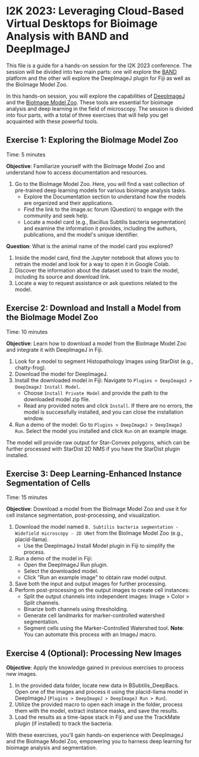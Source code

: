 # I2K 2023: Leveraging Cloud-Based Virtual Desktops for Bioimage Analysis with BAND and DeepImageJ
This file is a guide for a hands-on session for the I2K 2023 conference. The session will be divided into two main parts: one will explore the [BAND]() platform and the other will explore the DeepImageJ plugin for Fiji as well as the BioImage Model Zoo.

In this hands-on session, you will explore the capabilities of [DeepImageJ]() and the [BioImage Model Zoo](). These tools are essential for bioimage analysis and deep learning in the field of microscopy. The session is divided into four parts, with a total of three exercises that will help you get acquainted with these powerful tools.


## Exercise 1: Exploring the BioImage Model Zoo
Time: 5 minutes

**Objective**: Familiarize yourself with the BioImage Model Zoo and understand how to access documentation and resources.

1. Go to the BioImage Model Zoo. Here, you will find a vast collection of pre-trained deep learning models for various bioimage analysis tasks.
    * Explore the Documentation section to understand how the models are organized and their applications.
    * Find the link to the image.sc forum (Question) to engage with the community and seek help.
    * Locate a model card (e.g., Bacillus Subtilis bacteria segmentation) and examine the information it provides, including the authors, publications, and the model's unique identifier.

**Question**: What is the animal name of the model card you explored?

1. Inside the model card, find the Jupyter notebook that allows you to retrain the model and look for a way to open it in Google Colab.
2. Discover the information about the dataset used to train the model, including its source and download link.
3. Locate a way to request assistance or ask questions related to the model.

## Exercise 2: Download and Install a Model from the BioImage Model Zoo
Time: 10 minutes

**Objective**: Learn how to download a model from the BioImage Model Zoo and integrate it with DeepImageJ in Fiji.

1. Look for a model to segment Histopathology Images using StarDist (e.g., chatty-frog).
2. Download the model for DeepImageJ.
3. Install the downloaded model in Fiji: Navigate to `Plugins > DeepImageJ > DeepImageJ Install Model`.
    * Choose `Install Private Model` and provide the path to the downloaded model zip file.
    * Read any provided notes and click `Install`. If there are no errors, the model is successfully installed, and you can close the installation window.
4. Run a demo of the model: Go to `Plugins > DeepImageJ > DeepImageJ Run`. Select the model you installed and click `Run` on an example image.

The model will provide raw output for Star-Convex polygons, which can be further processed with StarDist 2D NMS if you have the StarDist plugin installed.

## Exercise 3: Deep Learning-Enhanced Instance Segmentation of Cells
Time: 15 minutes

**Objective**: Download a model from the BioImage Model Zoo and use it for cell instance segmentation, post-processing, and visualization.

1. Download the model named `B. Subtilis bacteria segmentation - Widefield microscopy - 2D UNet` from the BioImage Model Zoo (e.g., placid-llama).
    * Use the DeepImageJ Install Model plugin in Fiji to simplify the process.
2. Run a demo of the model in Fiji:
    * Open the DeepImageJ Run plugin.
    * Select the downloaded model.
    * Click "Run an example image" to obtain raw model output.
3. Save both the input and output images for further processing.
4. Perform post-processing on the output images to create cell instances:
    * Split the output channels into independent images: Image > Color > Split channels.
    * Binarize both channels using thresholding.
    * Generate cell landmarks for marker-controlled watershed segmentation.
    * Segment cells using the Marker-Controlled Watershed tool.
**Note**: You can automate this process with an ImageJ macro.

## Exercise 4 (Optional): Processing New Images
**Objective**: Apply the knowledge gained in previous exercises to process new images.

1. In the provided data folder, locate new data in BSubtilis_DeepBacs. Open one of the images and process it using the placid-llama model in DeepImageJ (`Plugins > DeepImageJ > DeepImageJ Run > Run`).
2. Utilize the provided macro to open each image in the folder, process them with the model, extract instance masks, and save the results.
3. Load the results as a time-lapse stack in Fiji and use the TrackMate plugin (if installed) to track the bacteria.

With these exercises, you'll gain hands-on experience with DeepImageJ and the BioImage Model Zoo, empowering you to harness deep learning for bioimage analysis and segmentation.